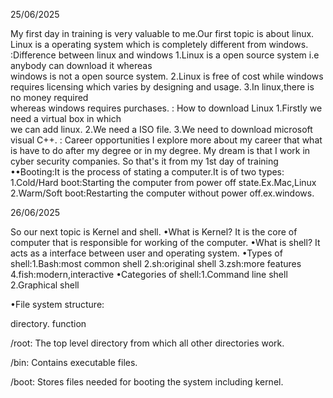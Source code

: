 25/06/2025
 
My first day in training is very valuable to me.Our first topic is about linux.
Linux is a operating system which is completely different from windows.
:Difference between linux and windows
   1.Linux is a open source system i.e
     anybody can download it whereas      
     windows is not a open source system.
   2.Linux is free of cost while windows 
     requires licensing which varies by 
     designing and usage.
   3.In linux,there is no money required   
     whereas windows requires purchases.
: How to download Linux
 1.Firstly we need a virtual box in which  
   we can add linux.
 2.We need a ISO file.
 3.We need to download microsoft visual 
   C++.
: Career opportunities 
  I explore more about my career that what is have to do after my degree or in my degree.
My dream is that I work in cyber security companies.
So that's it from my 1st day of training
••Booting:It is the process of stating a computer.It is of two types:
1.Cold/Hard boot:Starting the computer from power off state.Ex.Mac,Linux
2.Warm/Soft boot:Restarting the computer without power off.ex.windows.

26/06/2025

So our next topic is Kernel and shell.
•What is Kernel?
 It is the core of computer that is responsible for working of the computer.
•What is shell?
 It acts as a interface between user and operating system.
•Types of shell:1.Bash:most common shell
                2.sh:original shell
                3.zsh:more features 
                4.fish:modern,interactive
•Categories of shell:1.Command line shell
                     2.Graphical shell

   •File system structure:
 
   directory.              function
   
 /root:                The top level       directory from which all other directories work.
    
 /bin:                Contains executable      files.
   
 /boot:                Stores files needed for booting the system including kernel.

